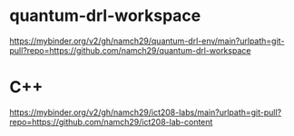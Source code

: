 # quantum-drl-workspace

https://mybinder.org/v2/gh/namch29/quantum-drl-env/main?urlpath=git-pull?repo=https://github.com/namch29/quantum-drl-workspace

# C++
https://mybinder.org/v2/gh/namch29/ict208-labs/main?urlpath=git-pull?repo=https://github.com/namch29/ict208-lab-content
